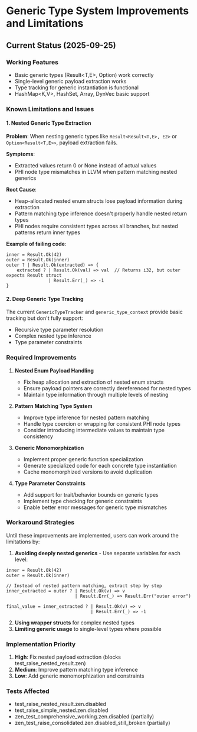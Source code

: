 # Generic Type System Improvements and Limitations

## Current Status (2025-09-25)

### Working Features
- Basic generic types (Result<T,E>, Option<T>) work correctly
- Single-level generic payload extraction works
- Type tracking for generic instantiation is functional
- HashMap<K,V>, HashSet<T>, Array<T>, DynVec<T> basic support

### Known Limitations and Issues

#### 1. Nested Generic Type Extraction
**Problem**: When nesting generic types like `Result<Result<T,E>, E2>` or `Option<Result<T,E>>`, payload extraction fails.

**Symptoms**:
- Extracted values return 0 or None instead of actual values
- PHI node type mismatches in LLVM when pattern matching nested generics

**Root Cause**: 
- Heap-allocated nested enum structs lose payload information during extraction
- Pattern matching type inference doesn't properly handle nested return types
- PHI nodes require consistent types across all branches, but nested patterns return inner types

**Example of failing code**:
```zen
inner = Result.Ok(42)
outer = Result.Ok(inner)
outer ? | Result.Ok(extracted) => {
    extracted ? | Result.Ok(val) => val  // Returns i32, but outer expects Result struct
                | Result.Err(_) => -1
}
```

#### 2. Deep Generic Type Tracking
The current `GenericTypeTracker` and `generic_type_context` provide basic tracking but don't fully support:
- Recursive type parameter resolution
- Complex nested type inference
- Type parameter constraints

### Required Improvements

1. **Nested Enum Payload Handling**
   - Fix heap allocation and extraction of nested enum structs
   - Ensure payload pointers are correctly dereferenced for nested types
   - Maintain type information through multiple levels of nesting

2. **Pattern Matching Type System**
   - Improve type inference for nested pattern matching
   - Handle type coercion or wrapping for consistent PHI node types
   - Consider introducing intermediate values to maintain type consistency

3. **Generic Monomorphization**
   - Implement proper generic function specialization
   - Generate specialized code for each concrete type instantiation
   - Cache monomorphized versions to avoid duplication

4. **Type Parameter Constraints**
   - Add support for trait/behavior bounds on generic types
   - Implement type checking for generic constraints
   - Enable better error messages for generic type mismatches

### Workaround Strategies

Until these improvements are implemented, users can work around the limitations by:

1. **Avoiding deeply nested generics** - Use separate variables for each level:
```zen
inner = Result.Ok(42)
outer = Result.Ok(inner)

// Instead of nested pattern matching, extract step by step
inner_extracted = outer ? | Result.Ok(v) => v
                          | Result.Err(_) => Result.Err("outer error")

final_value = inner_extracted ? | Result.Ok(v) => v
                                | Result.Err(_) => -1
```

2. **Using wrapper structs** for complex nested types
3. **Limiting generic usage** to single-level types where possible

### Implementation Priority

1. **High**: Fix nested payload extraction (blocks test_raise_nested_result.zen)
2. **Medium**: Improve pattern matching type inference
3. **Low**: Add generic monomorphization and constraints

### Tests Affected
- test_raise_nested_result.zen.disabled
- test_raise_simple_nested.zen.disabled  
- zen_test_comprehensive_working.zen.disabled (partially)
- zen_test_raise_consolidated.zen.disabled_still_broken (partially)